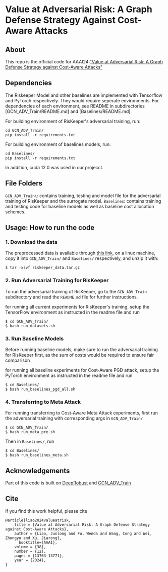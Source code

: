 # Value at Adversarial Risk: A Graph Defense Strategy Against Cost-Aware Attacks

## About
This repo is the official code for AAAI24:["Value at Adversarial Risk: A Graph Defense Strategy against Cost-Aware Attacks"](https://ojs.aaai.org/index.php/AAAI/article/view/29282)

## Dependencies
The Riskeeper Model and other baselines are implemented with Tensorflow and PyTorch respectively. They would require seperate environments. For dependencies of each environment, see README in subdirectories [GCN_ADV_Train/README.md] and [Baselines/README.md]. 

For building environment of RisKeeper's adversarial training, run:
```
cd GCN_ADV_Train/
pip install -r requirements.txt
```

For building environment of baselines models, run:
```
cd Baselines/
pip install -r requirements.txt
```

In addition, cuda 12.0 was used in our projecct. 

## File Folders
`GCN_ADV_Train\`: contains training, testing and model file for the adversarial training of RisKeeper and the surrogate model.
`Baselines`: contains training and testing code for baseline models as well as baseline cost allocation schemes.

## Usage: How to run the code

### 1. Download the data
The preprocessed data is available through [this link](https://drive.google.com/file/d/1lQtfUuvtO3zglQtwlL_gWcMtqNO5cUVp/view?usp=sharing), on a linux machine, copy it into `GCN_ADV_Train/` and `Baselines/` respectively, and unzip it with:
```
$ tar -xzvf riskeeper_data.tar.gz
```

### 2. Run Adversarial Training for RisKeeper
To run the adversarial training of RisKeeper, go to the `GCN_ADV_Train` subdirectory and read the `README.md` file for further instructions.

for running all current experiments for RisKeeper's training, setup the TensorFlow environment as instructed in the readme file and run
```
$ cd GCN_ADV_Train/
$ bash run_datasets.sh
```

### 3. Run Baseline Models
Before running baseline models, make sure to run the adversarial training for RisKeeper first, as the sum of costs would be required to ensure fair comparison

for running all baseline experiments for Cost-Aware PGD attack, setup the PyTorch environment as instructed in the readme file and run
```
$ cd Baselines/
$ bash run_baselines_pgd_all.sh
```

### 4. Transferring to Meta Attack
For running transferring to Cost-Aware Meta Attack experiments, first run the adversarial training with corresponding args in `GCN_ADV_Train/`
```
$ cd GCN_ADV_Train/
$ bash run_meta_pre.sh
```
Then in `Baselines/`, run
```
$ cd Baselines/
$ bash run_baselines_meta.sh
```

## Acknowledgements
Part of this code is built on [DeepRobust](https://github.com/DSE-MSU/DeepRobust) and [GCN_ADV_Train](https://github.com/KaidiXu/GCN_ADV_Train)

## Cite 
If you find this work helpful, please cite
```
@article{liao2024valueatrisk,
	title = {Value at Adversarial Risk: A Graph Defense Strategy against Cost-Aware Attacks},
	author = {Liao, Junlong and Fu, Wenda and Wang, Cong and Wei, Zhongyu and Xu, Jiarong},
      booktitle={AAAI},
	volume = {38},
	number = {12},
	pages = {13763-13771},
	year = {2024},
}
```